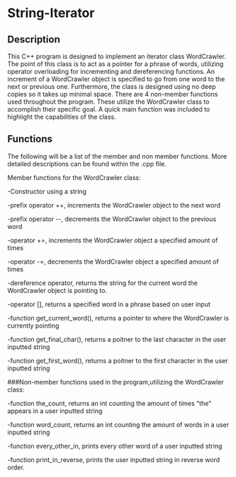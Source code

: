 # String-Iterator

## Description
This C++ program is designed to implement an iterator class WordCrawler. The point of this class is to act as a pointer for a phrase of words, utilizing operator overloading for incrementing and dereferencing functions. An increment of a WordCrawler object is specified to go from one word to the next or previous one. Furthermore, the class is designed using no deep copies so it takes up minimal space. There are 4 non-member functions used throughout the program. These utilize the WordCrawler class to accomplish their specific goal. A quick main function was included to highlight the capabilities of the class.

## Functions
The following will be a list of the member and non member functions. More detailed descriptions can be found within the .cpp file.

Member functions for the WordCrawler class:

-Constructor using a string

-prefix operator ++, increments the WordCrawler object to the next word

-prefix operator --, decrements the WordCrawler object to the previous word

-operator +=, increments the WordCrawler object a specified amount of times

-operator -=, decrements the WordCrawler object a specified amount of times

-dereference operator, returns the string for the current word the WordCrawler object is pointing to.

-operator [], returns a specified word in a phrase based on user input

-function get_current_word(), returns a pointer to where the WordCrawler is currently pointing

-function get_final_char(), returns a poitner to the last character in the user inputted string

-function get_first_word(), returns a poitner to the first character in the user inputted string


###Non-member functions used in the program,utilizing the WordCrawler class:

-function the_count, returns an int counting the amount of times "the" appears in a user inputted string

-function word_count, returns an int counting the amount of words in a user inputted string

-function every_other_in, prints every other word of a user inputted string

-function print_in_reverse, prints the user inputted string in reverse word order.
